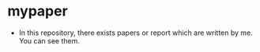 # mypaper
- In this repository, there exists papers or report which are written by me. You can see them.
